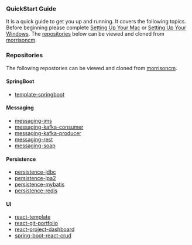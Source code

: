 ### QuickStart Guide
It is a quick guide to get you up and running. It covers the following topics. Before beginning please complete [Setting Up Your Mac](https://github.com/morrisoncm/documentation/wiki/Setting-Up-Your-Mac) or [Setting Up Your Windows](https://github.com/morrisoncm/documentation/wiki/Setting-Up-Your-Windows). The [repositories](https://github.com/morrisoncm/documentation/wiki#repositories) below can be viewed and cloned from [morrisoncm](https://github.com/morrisoncm?tab=repositories).

### Repositories
The following repostories can be viewed and cloned from [morrisoncm](https://github.com/morrisoncm?tab=repositories).

#### SpringBoot
* [template-springboot](https://github.com/morrisoncm/template-springboot/blob/main/README.md)

#### Messaging
* [messaging-jms](https://github.com/morrisoncm/messaging-jms/blob/main/README.md)
* [messaging-kafka-consumer](https://github.com/morrisoncm/messaging-kafka-consumer/blob/main/README.md)
* [messaging-kafka-producer](https://github.com/morrisoncm/messaging-kafka-producer/blob/main/README.md)
* [messaging-rest](https://github.com/morrisoncm/messaging-rest/blob/main/README.md)
* [messaging-soap](https://github.com/morrisoncm/persistence-soap/blob/main/README.md)

#### Persistence
* [persistence-jdbc](https://github.com/morrisoncm/persistence-jdbc/blob/main/README.md)
* [persistence-jpa2](https://github.com/morrisoncm/persistence-jpa2/blob/main/README.md)
* [persistence-mybatis](https://github.com/morrisoncm/persistence-mybatis/blob/main/README.md)
* [persistence-redis](https://github.com/morrisoncm/persistence-redis/blob/main/README.md)

#### UI
* [react-template](https://github.com/morrisoncm/react-template/blob/main/README.md)
* [react-git-portfolio](https://github.com/morrisoncm/react-git-portfolio/blob/main/README.md)
* [react-project-dashboard](https://github.com/morrisoncm/react-project-dashboard/blob/main/README.md)
* [spring-boot-react-crud](https://github.com/morrisoncm/spring-boot-react-crud/blob/main/README.md)

